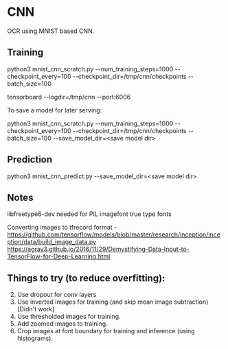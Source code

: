 # CNN
OCR using MNIST based CNN.

## Training
python3 mnist_cnn_scratch.py --num_training_steps=1000 --checkpoint_every=100 --checkpoint_dir=/tmp/cnn/checkpoints --batch_size=100

tensorboard --logdir=/tmp/cnn --port:6006

To save a model for later serving:


python3 mnist_cnn_scratch.py --num_training_steps=1000 --checkpoint_every=100 --checkpoint_dir=/tmp/cnn/checkpoints --batch_size=100 --save_model_dir=\<save model dir>

## Prediction
python3 mnist_cnn_predict.py --save_model_dir=\<save model dir>

## Notes
libfreetype6-dev needed for PIL imagefont true type fonts

Converting images to tfrecord format - https://github.com/tensorflow/models/blob/master/research/inception/inception/data/build_image_data.py
https://agray3.github.io/2016/11/29/Demystifying-Data-Input-to-TensorFlow-for-Deep-Learning.html

## Things to try (to reduce overfitting):
2. Use dropout for conv layers
3. Use inverted images for training (and skip mean image subtraction) [Didn't work]
4. Use thresholded images for training.
5. Add zoomed images to training.
6. Crop images at font boundary for training and inference (using histograms).
